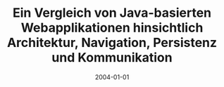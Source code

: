 ---
abstract: ''
authors:
- Herwig Steininger
date: '2004-01-01'
featured: false
links:
- name: Publik
  url: https://publik.tuwien.ac.at/showentry.php?ID=138840&lang=2
publication_types:
- '7'
publishDate: '2004-01-01'
title: Ein Vergleich von Java-basierten Webapplikationen hinsichtlich Architektur,
  Navigation, Persistenz und Kommunikation
url_pdf: ''
---